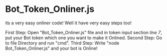 # Bot_Token_Onliner.js

its a very easy onliner code!
	Well it have very easy steps too!

First Step: Open "Bot_Token_Onliner.js" file and in token input section _line 7_, put your Bot token which one you want to make it Onlined. 
	Second Step: Go to file Directory and run "cmd". 
		Third Step: Write "node Bot_Token_Onliner.js" and your bot is Online! 
